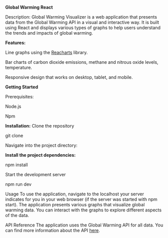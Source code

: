 
**Global Warming React**

Description:
Global Warming Visualizer is a web application that presents data from the Global Warming API in a visual and interactive way. It is built using React and displays various types of graphs to help users understand the trends and impacts of global warming.

**Features:**

Line graphs using the [Reacharts](https://recharts.org/en-US/) library.

Bar charts of carbon dioxide emissions, methane and nitrous oxide levels, temperature.

Responsive design that works on desktop, tablet, and mobile.

**Getting Started**

Prerequisites:

Node.js

Npm

**Installation:**
Clone the repository

git clone

Navigate into the project directory:

**Install the project dependencies:**

npm install

Start the development server

npm run dev

Usage
To use the application, navigate to the localhost your server indicates for you in your web browser (if the server was started with npm start). The application presents various graphs that visualize global warming data. You can interact with the graphs to explore different aspects of the data.

API Reference
The application uses the Global Warming API for all data. You can find more information about the API [here](https://global-warming.org/).
